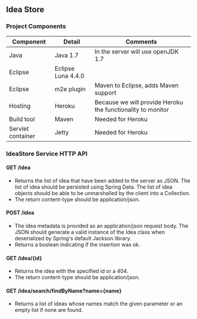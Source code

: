 ## Idea Store

### Project Components

Component | Detail | Comments
------ |------ | ----------------------------------
Java | Java 1.7 | In the server will use openJDK 1.7
Eclipse | Eclipse Luna 4.4.0 |
Eclipse | m2e plugin | Maven to Eclipse, adds Maven support
Hosting | Heroku | Because we will provide Heroku the functionality to monitor
Build tool | Maven | Needed for Heroku
Servlet container | Jetty | Needed for Heroku

### IdeaStore Service HTTP API


#### GET /idea

- Returns the list of idea that have been added to the server as JSON. The list of idea should be persisted using Spring Data. The list of idea objects should be able to be unmarshalled by the client into a Collection.
- The return content-type should be application/json.

#### POST /idea

- The idea metadata is provided as an application/json request body. The JSON should generate a valid instance of the Idea class when deserialized by Spring's default Jackson library.
- Returns a boolean indicating if the insertion was ok.

#### GET /idea/{id}

- Returns the idea with the specified id or a 404.
- The return content-type should be application/json.

#### GET /idea/search/findByName?name={name}

- Returns a list of ideas whose names match the given parameter or an empty list if none are found.
